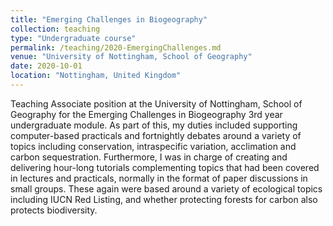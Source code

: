 ```yaml
---
title: "Emerging Challenges in Biogeography"
collection: teaching
type: "Undergraduate course"
permalink: /teaching/2020-EmergingChallenges.md
venue: "University of Nottingham, School of Geography"
date: 2020-10-01
location: "Nottingham, United Kingdom"
---
```


Teaching Associate position at the University of Nottingham, School of Geography for the Emerging Challenges in Biogeography 3rd year undergraduate module. As part of this, my duties included supporting computer-based practicals and fortnightly debates around a variety of topics including conservation, intraspecific variation, acclimation and carbon sequestration. Furthermore, I was in charge of creating and delivering hour-long tutorials complementing topics that had been covered in lectures and practicals, normally in the format of paper discussions in small groups. These again were based around a variety of ecological topics including IUCN Red Listing, and whether protecting forests for carbon also protects biodiversity.
